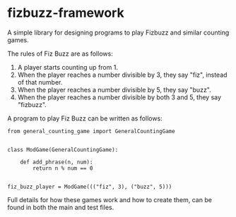 # fizbuzz-framework

A simple library for designing programs to play Fizbuzz and similar counting games. 

The rules of Fiz Buzz are as follows:

   1. A player starts counting up from 1.
   1. When the player reaches a number divisible by 3, they say "fiz", instead of that number.
   1. When the player reaches a number divisible by 5, they say "buzz". 
   1. When the player reaches a number divisible by both 3 and 5, they say "fizbuzz".
 
A program to play Fiz Buzz can be written as follows:
 
<pre><code>from general_counting_game import GeneralCountingGame


class ModGame(GeneralCountingGame):
    
    def add_phrase(n, num):
        return n % num == 0
        

fiz_buzz_player = ModGame((("fiz", 3), ("buzz", 5)))</code></pre>

Full details for how these games work and how to create them, can be found in both the main and test files.
